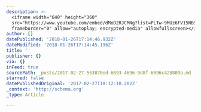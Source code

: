 ```yaml
---
description: >-
  <iframe width="640" height="360"
  src="https://www.youtube.com/embed/dMoD2RJCMNg?list=PLTw-9MUz6FV15NBS8t10XVAFrk6oHKdK0"
  frameborder="0" allow="autoplay; encrypted-media" allowfullscreen></iframe>
author: []
datePublished: '2018-01-26T17:14:46.932Z'
dateModified: '2018-01-26T17:14:45.196Z'
title: ''
publisher: {}
via: {}
inFeed: true
sourcePath: _posts/2017-02-27-553070ed-6693-4696-9d8f-6096c428809a.md
starred: false
datePublishedOriginal: '2017-02-27T18:12:18.202Z'
_context: 'http://schema.org'
_type: Article

---
```

![<iframe width="640" height="360" src="https://www.youtube.com/embed/dMoD2RJCMNg?list=PLTw-9MUz6FV15NBS8t10XVAFrk6oHKdK0" frameborder="0" allow="autoplay; encrypted-media" allowfullscreen></iframe>](https://the-grid-user-content.s3-us-west-2.amazonaws.com/772e6984-009b-4448-b4f5-c100d18f276e.jpg)
